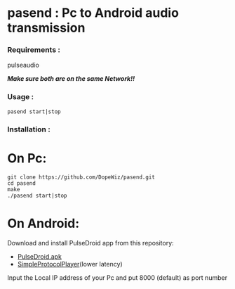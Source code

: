 # pasend : Pc to Android audio transmission

### Requirements :

pulseaudio

***Make sure both are on the same Network!!***

### Usage :

`pasend start|stop`

### Installation :

# On Pc:

```
git clone https://github.com/DopeWiz/pasend.git
cd pasend
make
./pasend start|stop
```

# On Android:

Download and install PulseDroid app from this repository:
- [PulseDroid.apk](https://github.com/dront78/PulseDroid/tree/master/bin)
- [SimpleProtocolPlayer](https://play.google.com/store/apps/details?id=com.kaytat.simpleprotocolplayer&hl=en)(lower latency)

Input the Local IP address of your Pc and put 8000 (default) as port number
